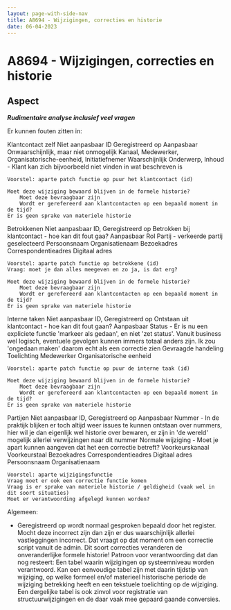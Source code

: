 ```yaml
---
layout: page-with-side-nav
title: A8694 - Wijzigingen, correcties en historie
date: 06-04-2023
---
```


# A8694 - Wijzigingen, correcties en historie

## Aspect

___Rudimentaire analyse inclusief veel vragen___

Er kunnen fouten zitten in:

Klantcontact zelf
    Niet aanpasbaar
        ID
        Geregistreerd op
    Aanpasbaar
        Onwaarschijnlijk, maar niet onmogelijk
            Kanaal, Medewerker, Organisatorische-eenheid, Initiatiefnemer
        Waarschijnlijk
            Onderwerp, Inhoud - Klant kan zich bijvoorbeeld niet vinden in wat beschreven is

    Voorstel: aparte patch functie op puur het klantcontact (id)

    Moet deze wijziging bewaard blijven in de formele historie?
        Moet deze bevraagbaar zijn
        Wordt er gerefereerd aan klantcontacten op een bepaald moment in de tijd?
    Er is geen sprake van materiele historie
    
Betrokkenen
    Niet aanpasbaar
        ID, Geregistreerd op
        Betrokken bij klantcontact - hoe kan dit fout gaa?
    Aanpasbaar
        Rol
        Partij - verkeerde partij geselecteerd
        Persoonsnaam
        Organisatienaam
        Bezoekadres
        Correspondentieadres
        Digitaal adres

    Voorstel: aparte patch functie op betrokkene (id)
    Vraag: moet je dan alles meegeven en zo ja, is dat erg?

    Moet deze wijziging bewaard blijven in de formele historie?
        Moet deze bevraagbaar zijn
        Wordt er gerefereerd aan klantcontacten op een bepaald moment in de tijd?
    Er is geen sprake van materiele historie

Interne taken
    Niet aanpasbaar
        ID, Geregistreerd op
        Ontstaan uit klantcontact - hoe kan dit fout gaan?
    Aanpasbaar
        Status - Er is nu een expliciete functie 'markeer als gedaan', en niet 'zet status'. Vanuit business wel logisch, eventuele gevolgen kunnen immers totaal anders zijn. Ik zou 'ongedaan maken' daarom echt als een correctie zien
        Gevraagde handeling
        Toelichting
        Medewerker
        Organisatorische eenheid
    
    Voorstel: aparte patch functie op puur de interne taak (id)

    Moet deze wijziging bewaard blijven in de formele historie?
        Moet deze bevraagbaar zijn
        Wordt er gerefereerd aan klantcontacten op een bepaald moment in de tijd?
    Er is geen sprake van materiele historie

Partijen
    Niet aanpasbaar
        ID, Geregistreerd op
    Aanpasbaar
        Nummer - In de praktijk blijken er toch altijd weer issues te kunnen ontstaan over nummers, hier wil je dan eigenlijk wel historie over bewaren, er zijn in 'de wereld' mogelijk allerlei verwijzingen naar dit nummer
    Normale wijziging - Moet je apart kunnen aangeven dat het een correctie betreft?
        Voorkeurskanaal
        Voorkeurstaal
        Bezoekadres
        Correspondentieadres
        Digitaal adres
        Persoonsnaam
        Organisatienaam

    Voorstel: aparte wijzigingsfunctie
    Vraag moet er ook een correctie functie komen
    Vraag is er sprake van materiele historie / geldigheid (vaak wel in dit soort situaties)
    Moet er verantwoording afgelegd kunnen worden?

Algemeen:
- Geregistreerd op wordt normaal gesproken bepaald door het register. Mocht deze incorrect zijn dan zijn er dus waarschijnlijk allerlei vastleggingen incorrect. Dat vraagt op dat moment om een correctie script vanuit de admin. Dit soort correcties veranderen de onveranderlijke formele historie! Patroon voor verantwoording dat dan nog resteert: Een tabel waarin wijzigingen op systeemniveau worden verantwoord. Kan een eenvoudige tabel zijn met daarin tijdstip van wijziging, op welke formeel en/of materieel historische periode de wijziging betrekking heeft en een tekstuele toelichting op de wijziging. Een dergelijke tabel is ook zinvol voor registratie van structuurwijzigingen en de daar vaak mee gepaard gaande conversies.

